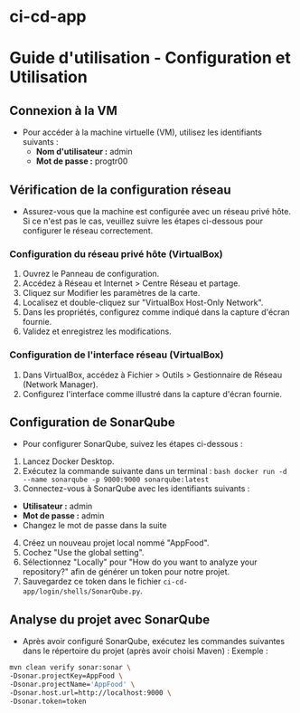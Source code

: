# ci-cd-app
# Guide d'utilisation - Configuration et Utilisation

## Connexion à la VM
- Pour accéder à la machine virtuelle (VM), utilisez les identifiants suivants :
  - **Nom d'utilisateur :** admin
  - **Mot de passe :** progtr00

## Vérification de la configuration réseau
- Assurez-vous que la machine est configurée avec un réseau privé hôte. Si ce n'est pas le cas, veuillez suivre les étapes ci-dessous pour configurer le réseau correctement.

### Configuration du réseau privé hôte (VirtualBox)
1. Ouvrez le Panneau de configuration.
2. Accédez à Réseau et Internet > Centre Réseau et partage.
3. Cliquez sur Modifier les paramètres de la carte.
4. Localisez et double-cliquez sur "VirtualBox Host-Only Network".
5. Dans les propriétés, configurez comme indiqué dans la capture d'écran fournie.
6. Validez et enregistrez les modifications.

### Configuration de l'interface réseau (VirtualBox)
1. Dans VirtualBox, accédez à Fichier > Outils > Gestionnaire de Réseau (Network Manager).
2. Configurez l'interface comme illustré dans la capture d'écran fournie.

## Configuration de SonarQube
- Pour configurer SonarQube, suivez les étapes ci-dessous :

1. Lancez Docker Desktop.
2. Exécutez la commande suivante dans un terminal : ```bash docker run -d --name sonarqube -p 9000:9000 sonarqube:latest ```
3. Connectez-vous à SonarQube avec les identifiants suivants :
- **Utilisateur :** admin
- **Mot de passe :** admin
- Changez le mot de passe dans la suite
4. Créez un nouveau projet local nommé "AppFood".
5. Cochez "Use the global setting".
6. Sélectionnez "Locally" pour "How do you want to analyze your repository?" afin de générer un token pour notre projet.
7. Sauvegardez ce token dans le fichier `ci-cd-app/login/shells/SonarQube.py`.

## Analyse du projet avec SonarQube
- Après avoir configuré SonarQube, exécutez les commandes suivantes dans le répertoire du projet (après avoir choisi Maven) :
Exemple : 
```bash
mvn clean verify sonar:sonar \
-Dsonar.projectKey=AppFood \
-Dsonar.projectName='AppFood' \
-Dsonar.host.url=http://localhost:9000 \
-Dsonar.token=token
